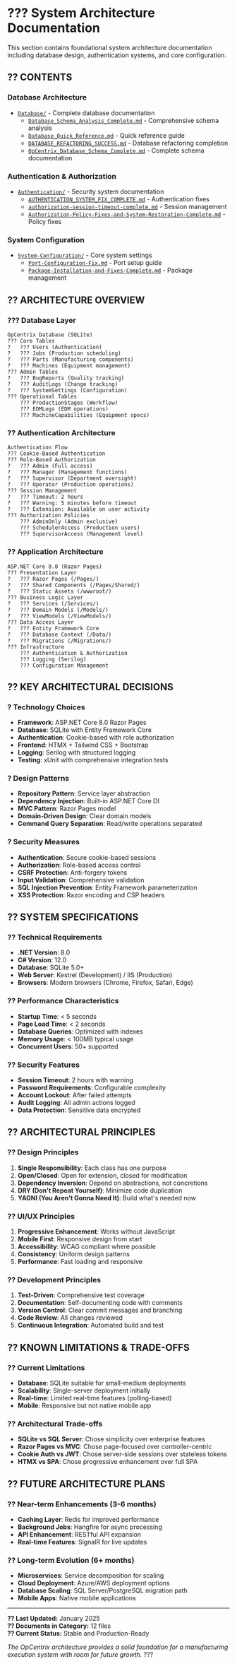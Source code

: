 # ??? System Architecture Documentation

This section contains foundational system architecture documentation including database design, authentication systems, and core configuration.

## ?? **CONTENTS**

### **Database Architecture**
- [`Database/`](Database/) - Complete database documentation
  - [`Database_Schema_Analysis_Complete.md`](Database/Database_Schema_Analysis_Complete.md) - Comprehensive schema analysis
  - [`Database_Quick_Reference.md`](Database/Database_Quick_Reference.md) - Quick reference guide
  - [`DATABASE_REFACTORING_SUCCESS.md`](Database/DATABASE_REFACTORING_SUCCESS.md) - Database refactoring completion
  - [`OpCentrix_Database_Schema_Complete.md`](Database/OpCentrix_Database_Schema_Complete.md) - Complete schema documentation

### **Authentication & Authorization**
- [`Authentication/`](Authentication/) - Security system documentation
  - [`AUTHENTICATION_SYSTEM_FIX_COMPLETE.md`](Authentication/AUTHENTICATION_SYSTEM_FIX_COMPLETE.md) - Authentication fixes
  - [`authorization-session-timeout-complete.md`](Authentication/authorization-session-timeout-complete.md) - Session management
  - [`Authorization-Policy-Fixes-and-System-Restoration-Complete.md`](Authentication/Authorization-Policy-Fixes-and-System-Restoration-Complete.md) - Policy fixes

### **System Configuration**
- [`System-Configuration/`](System-Configuration/) - Core system settings
  - [`Port-Configuration-Fix.md`](System-Configuration/Port-Configuration-Fix.md) - Port setup guide
  - [`Package-Installation-and-Fixes-Complete.md`](System-Configuration/Package-Installation-and-Fixes-Complete.md) - Package management

## ?? **ARCHITECTURE OVERVIEW**

### **??? Database Layer**
```
OpCentrix Database (SQLite)
??? Core Tables
?   ??? Users (Authentication)
?   ??? Jobs (Production scheduling)
?   ??? Parts (Manufacturing components)
?   ??? Machines (Equipment management)
??? Admin Tables
?   ??? BugReports (Quality tracking)
?   ??? AuditLogs (Change tracking)
?   ??? SystemSettings (Configuration)
??? Operational Tables
    ??? ProductionStages (Workflow)
    ??? EDMLogs (EDM operations)
    ??? MachineCapabilities (Equipment specs)
```

### **?? Authentication Architecture**
```
Authentication Flow
??? Cookie-Based Authentication
??? Role-Based Authorization
?   ??? Admin (Full access)
?   ??? Manager (Management functions)
?   ??? Supervisor (Department oversight)
?   ??? Operator (Production operations)
??? Session Management
?   ??? Timeout: 2 hours
?   ??? Warning: 5 minutes before timeout
?   ??? Extension: Available on user activity
??? Authorization Policies
    ??? AdminOnly (Admin exclusive)
    ??? SchedulerAccess (Production users)
    ??? SupervisorAccess (Management level)
```

### **?? Application Architecture**
```
ASP.NET Core 8.0 (Razor Pages)
??? Presentation Layer
?   ??? Razor Pages (/Pages/)
?   ??? Shared Components (/Pages/Shared/)
?   ??? Static Assets (/wwwroot/)
??? Business Logic Layer
?   ??? Services (/Services/)
?   ??? Domain Models (/Models/)
?   ??? ViewModels (/ViewModels/)
??? Data Access Layer
?   ??? Entity Framework Core
?   ??? Database Context (/Data/)
?   ??? Migrations (/Migrations/)
??? Infrastructure
    ??? Authentication & Authorization
    ??? Logging (Serilog)
    ??? Configuration Management
```

## ?? **KEY ARCHITECTURAL DECISIONS**

### **? Technology Choices**
- **Framework**: ASP.NET Core 8.0 Razor Pages
- **Database**: SQLite with Entity Framework Core
- **Authentication**: Cookie-based with role authorization
- **Frontend**: HTMX + Tailwind CSS + Bootstrap
- **Logging**: Serilog with structured logging
- **Testing**: xUnit with comprehensive integration tests

### **? Design Patterns**
- **Repository Pattern**: Service layer abstraction
- **Dependency Injection**: Built-in ASP.NET Core DI
- **MVC Pattern**: Razor Pages model
- **Domain-Driven Design**: Clear domain models
- **Command Query Separation**: Read/write operations separated

### **? Security Measures**
- **Authentication**: Secure cookie-based sessions
- **Authorization**: Role-based access control
- **CSRF Protection**: Anti-forgery tokens
- **Input Validation**: Comprehensive validation
- **SQL Injection Prevention**: Entity Framework parameterization
- **XSS Protection**: Razor encoding and CSP headers

## ?? **SYSTEM SPECIFICATIONS**

### **?? Technical Requirements**
- **.NET Version**: 8.0
- **C# Version**: 12.0
- **Database**: SQLite 5.0+
- **Web Server**: Kestrel (Development) / IIS (Production)
- **Browsers**: Modern browsers (Chrome, Firefox, Safari, Edge)

### **?? Performance Characteristics**
- **Startup Time**: < 5 seconds
- **Page Load Time**: < 2 seconds
- **Database Queries**: Optimized with indexes
- **Memory Usage**: < 100MB typical usage
- **Concurrent Users**: 50+ supported

### **?? Security Features**
- **Session Timeout**: 2 hours with warning
- **Password Requirements**: Configurable complexity
- **Account Lockout**: After failed attempts
- **Audit Logging**: All admin actions logged
- **Data Protection**: Sensitive data encrypted

## ?? **ARCHITECTURAL PRINCIPLES**

### **?? Design Principles**
1. **Single Responsibility**: Each class has one purpose
2. **Open/Closed**: Open for extension, closed for modification
3. **Dependency Inversion**: Depend on abstractions, not concretions
4. **DRY (Don't Repeat Yourself)**: Minimize code duplication
5. **YAGNI (You Aren't Gonna Need It)**: Build what's needed now

### **?? UI/UX Principles**
1. **Progressive Enhancement**: Works without JavaScript
2. **Mobile First**: Responsive design from start
3. **Accessibility**: WCAG compliant where possible
4. **Consistency**: Uniform design patterns
5. **Performance**: Fast loading and responsive

### **?? Development Principles**
1. **Test-Driven**: Comprehensive test coverage
2. **Documentation**: Self-documenting code with comments
3. **Version Control**: Clear commit messages and branching
4. **Code Review**: All changes reviewed
5. **Continuous Integration**: Automated build and test

## ?? **KNOWN LIMITATIONS & TRADE-OFFS**

### **?? Current Limitations**
- **Database**: SQLite suitable for small-medium deployments
- **Scalability**: Single-server deployment initially
- **Real-time**: Limited real-time features (polling-based)
- **Mobile**: Responsive but not native mobile app

### **?? Architectural Trade-offs**
- **SQLite vs SQL Server**: Chose simplicity over enterprise features
- **Razor Pages vs MVC**: Chose page-focused over controller-centric
- **Cookie Auth vs JWT**: Chose server-side sessions over stateless tokens
- **HTMX vs SPA**: Chose progressive enhancement over full SPA

## ?? **FUTURE ARCHITECTURE PLANS**

### **?? Near-term Enhancements (3-6 months)**
- **Caching Layer**: Redis for improved performance
- **Background Jobs**: Hangfire for async processing
- **API Enhancement**: RESTful API expansion
- **Real-time Features**: SignalR for live updates

### **?? Long-term Evolution (6+ months)**
- **Microservices**: Service decomposition for scaling
- **Cloud Deployment**: Azure/AWS deployment options
- **Database Scaling**: SQL Server/PostgreSQL migration path
- **Mobile Apps**: Native mobile applications

---

**?? Last Updated:** January 2025  
**?? Documents in Category:** 12 files  
**?? Current Status:** Stable and Production-Ready  

*The OpCentrix architecture provides a solid foundation for a manufacturing execution system with room for future growth.* ???